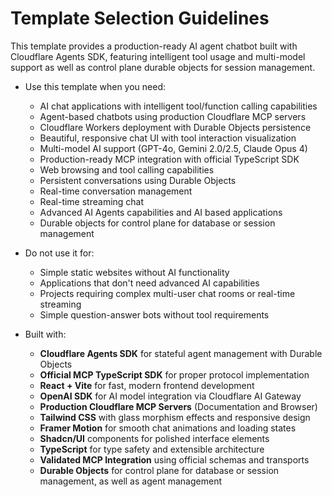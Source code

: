 # Template Selection Guidelines

This template provides a production-ready AI agent chatbot built with Cloudflare Agents SDK, featuring intelligent tool usage and multi-model support as well as control plane durable objects for session management.

* Use this template when you need:
  * AI chat applications with intelligent tool/function calling capabilities
  * Agent-based chatbots using production Cloudflare MCP servers
  * Cloudflare Workers deployment with Durable Objects persistence
  * Beautiful, responsive chat UI with tool interaction visualization
  * Multi-model AI support (GPT-4o, Gemini 2.0/2.5, Claude Opus 4)
  * Production-ready MCP integration with official TypeScript SDK
  * Web browsing and tool calling capabilities
  * Persistent conversations using Durable Objects
  * Real-time conversation management
  * Real-time streaming chat
  * Advanced AI Agents capabilities and AI based applications
  * Durable objects for control plane for database or session management

* Do not use it for:
  * Simple static websites without AI functionality
  * Applications that don't need advanced AI capabilities
  * Projects requiring complex multi-user chat rooms or real-time streaming
  * Simple question-answer bots without tool requirements

* Built with:
  * **Cloudflare Agents SDK** for stateful agent management with Durable Objects
  * **Official MCP TypeScript SDK** for proper protocol implementation
  * **React + Vite** for fast, modern frontend development
  * **OpenAI SDK** for AI model integration via Cloudflare AI Gateway
  * **Production Cloudflare MCP Servers** (Documentation and Browser)
  * **Tailwind CSS** with glass morphism effects and responsive design
  * **Framer Motion** for smooth chat animations and loading states
  * **Shadcn/UI** components for polished interface elements
  * **TypeScript** for type safety and extensible architecture
  * **Validated MCP Integration** using official schemas and transports
  * **Durable Objects** for control plane for database or session management, as well as agent management